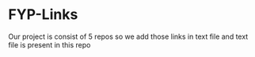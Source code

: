 # FYP-Links
Our project is consist of 5 repos so we add those links in text file and text file is present in this repo
